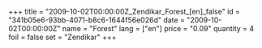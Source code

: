 +++
title = "2009-10-02T00:00:00Z_Zendikar_Forest_[en]_false"
id = "341b05e6-93bb-4071-b8c6-1644f56e026d"
date = "2009-10-02T00:00:00Z"
name = "Forest"
lang = ["en"]
price = "0.09"
quantity = 4
foil = false
set = "Zendikar"
+++
